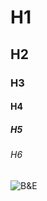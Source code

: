 # H1
## H2
### H3
#### H4
##### H5
###### H6
![B&E](https://camo.githubusercontent.com/bc576906b2e1c230eb3d4d5cb84d6b7075a76f93873238c47ab58b548dff9d9f/68747470733a2f2f69302e6864736c622e636f6d2f6266732f616c62756d2f653561343361343831376333646538626266373730656135636162316539383866386165396661352e6769664031343337772e77656270)
